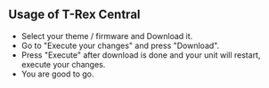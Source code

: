 ## Usage of T-Rex Central
  * Select your theme / firmware and Download it. 
  * Go to "Execute your changes" and press "Download".
  * Press "Execute" after download is done and your unit will restart, execute your changes.
  * You are good to go.

